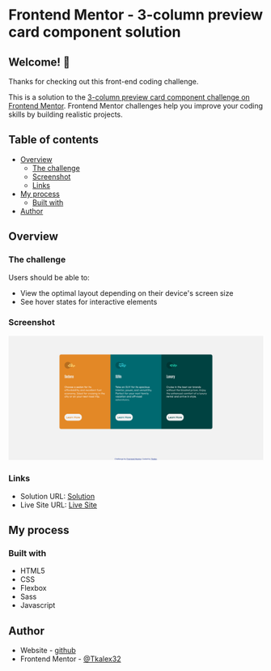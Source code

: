 # Frontend Mentor - 3-column preview card component solution

## Welcome! 👋

Thanks for checking out this front-end coding challenge.

This is a solution to the [3-column preview card component challenge on Frontend Mentor](https://www.frontendmentor.io/challenges/3column-preview-card-component-pH92eAR2-). Frontend Mentor challenges help you improve your coding skills by building realistic projects. 

## Table of contents

- [Overview](#overview)
  - [The challenge](#the-challenge)
  - [Screenshot](#screenshot)
  - [Links](#links)
- [My process](#my-process)
  - [Built with](#built-with)
- [Author](#author)

## Overview

### The challenge

Users should be able to:

- View the optimal layout depending on their device's screen size
- See hover states for interactive elements

### Screenshot

![Design preview for the 3-column preview card component coding challenge](./screenshot.png)

### Links

- Solution URL: [Solution](https://github.com/Tkalex32/frontendmentor-3columns)
- Live Site URL: [Live Site](https://fementor-3columns.netlify.app/)

## My process

### Built with

- HTML5
- CSS
- Flexbox
- Sass
- Javascript

## Author

- Website - [github](https://github.com/Tkalex32/)
- Frontend Mentor - [@Tkalex32](https://www.frontendmentor.io/profile/Tkalex32)